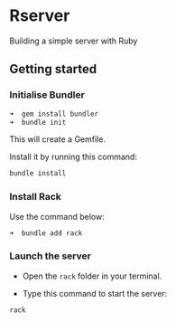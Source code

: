 # Rserver

Building a simple server with Ruby

## Getting started

### Initialise Bundler

```markdown
➜  gem install bundler
➜  bundle init
```

This will create a Gemfile.

Install it by running this command:

```markdown
bundle install
```

### Install Rack

Use the command below:

```markdown
➜  bundle add rack
```

### Launch the server

- Open the ``rack`` folder in your terminal.

- Type this command to start the server:

```markdown
rack
```
